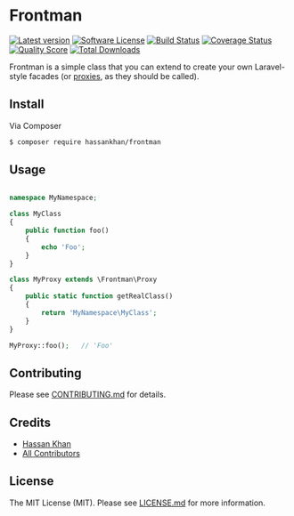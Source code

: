 # Frontman

[![Latest version][ico-version]][link-packagist]
[![Software License][ico-license]](LICENSE.md)
[![Build Status][ico-travis]][link-travis]
[![Coverage Status][ico-scrutinizer]][link-scrutinizer]
[![Quality Score][ico-code-quality]][link-code-quality]
[![Total Downloads][ico-downloads]][link-downloads]

Frontman is a simple class that you can extend to create your own Laravel-style facades (or [proxies](http://en.wikipedia.org/wiki/Proxy_pattern), as they should be called).

## Install

Via Composer

``` bash
$ composer require hassankhan/frontman
```

## Usage

```php

namespace MyNamespace;

class MyClass
{
    public function foo()
    {
        echo 'Foo';
    }
}

class MyProxy extends \Frontman\Proxy
{
    public static function getRealClass()
    {
        return 'MyNamespace\MyClass';
    }
}

MyProxy::foo();   // 'Foo'
```

## Contributing

Please see [CONTRIBUTING.md](CONTRIBUTING.md) for details.

## Credits

- [Hassan Khan](https://github.com/hassankhan)
- [All Contributors](https://github.com/hassankhan/frontman/contributors)

## License

The MIT License (MIT). Please see [LICENSE.md](LICENSE.md) for more information.

[ico-version]: https://img.shields.io/packagist/v/hassankhan/frontman.svg?style=flat-square
[ico-license]: https://img.shields.io/badge/license-MIT-brightgreen.svg?style=flat-square
[ico-travis]: https://img.shields.io/travis/hassankhan/frontman/master.svg?style=flat-square
[ico-scrutinizer]: https://img.shields.io/scrutinizer/coverage/g/hassankhan/frontman.svg?style=flat-square
[ico-code-quality]: https://img.shields.io/scrutinizer/g/hassankhan/frontman.svg?style=flat-square
[ico-downloads]: https://img.shields.io/packagist/dt/hassankhan/frontman.svg?style=flat-square

[link-packagist]: https://packagist.org/packages/hassankhan/frontman
[link-travis]: https://travis-ci.org/hassankhan/frontman
[link-scrutinizer]: https://scrutinizer-ci.com/g/hassankhan/frontman/code-structure
[link-code-quality]: https://scrutinizer-ci.com/g/hassankhan/frontman
[link-downloads]: https://packagist.org/packages/hassankhan/frontman
